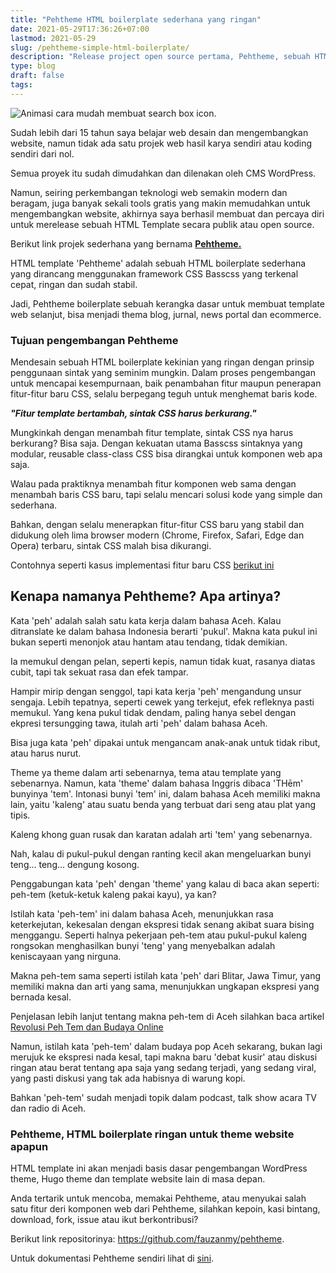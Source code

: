 ```yaml
---
title: "Pehtheme HTML boilerplate sederhana yang ringan"
date: 2021-05-29T17:36:26+07:00
lastmod: 2021-05-29
slug: /pehtheme-simple-html-boilerplate/
description: "Release project open source pertama, Pehtheme, sebuah HTML boilerplate sederhana dan ringan"
type: blog
draft: false
tags:
---
```


![Animasi cara mudah membuat search box icon.](https://insertapps.com/assets/page/pehtheme-cover.webp)

Sudah lebih dari 15 tahun saya belajar web desain dan mengembangkan website, namun tidak ada satu projek web hasil karya sendiri atau koding sendiri dari nol.

Semua proyek itu sudah dimudahkan dan dilenakan oleh CMS WordPress.

Namun, seiring perkembangan teknologi web semakin modern dan beragam, juga banyak sekali tools gratis yang makin memudahkan untuk mengembangkan website, akhirnya saya berhasil membuat dan percaya diri untuk merelease sebuah HTML Template secara publik atau open source.

Berikut link projek sederhana yang bernama [**Pehtheme.**](https://github.com/fauzanmy/pehtheme)

HTML template 'Pehtheme' adalah sebuah HTML boilerplate sederhana yang dirancang menggunakan framework CSS Basscss yang terkenal cepat, ringan dan sudah stabil.

Jadi, Pehtheme boilerplate sebuah kerangka dasar untuk membuat template web selanjut, bisa menjadi thema blog, jurnal, news portal dan ecommerce.

### Tujuan pengembangan Pehtheme ###

Mendesain sebuah HTML boilerplate kekinian yang ringan dengan prinsip penggunaan sintak yang seminim mungkin. Dalam proses pengembangan untuk mencapai kesempurnaan, baik penambahan fitur maupun penerapan fitur-fitur baru CSS, selalu berpegang teguh untuk menghemat baris kode.

_**"Fitur template bertambah, sintak CSS harus berkurang."**_

Mungkinkah dengan menambah fitur template, sintak CSS nya harus berkurang? Bisa saja. Dengan kekuatan utama Basscss sintaknya yang modular, reusable class-class CSS bisa dirangkai untuk komponen web apa saja.

Walau pada praktiknya menambah fitur komponen web sama dengan menambah baris CSS baru, tapi selalu mencari solusi kode yang simple dan sederhana.

Bahkan, dengan selalu menerapkan fitur-fitur CSS baru yang stabil dan didukung oleh lima browser modern (Chrome, Firefox, Safari, Edge dan Opera) terbaru, sintak CSS malah bisa dikurangi.

Contohnya seperti kasus implementasi fitur baru CSS [berikut ini](https://insertapps.com/blog/super-simpel-css-center-container/)

## Kenapa namanya Pehtheme? Apa artinya? ###

Kata 'peh' adalah salah satu kata kerja dalam bahasa Aceh. Kalau ditranslate ke dalam bahasa Indonesia berarti 'pukul'. Makna kata pukul ini bukan seperti menonjok atau hantam atau tendang, tidak demikian. 

Ia memukul dengan pelan, seperti kepis, namun tidak kuat, rasanya diatas cubit, tapi tak sekuat rasa dan efek tampar.

Hampir mirip dengan senggol, tapi kata kerja 'peh' mengandung unsur sengaja. Lebih tepatnya, seperti cewek yang terkejut, efek refleknya pasti memukul. Yang kena pukul tidak dendam, paling hanya sebel dengan ekpresi tersungging tawa, itulah arti 'peh' dalam bahasa Aceh.

Bisa juga kata 'peh' dipakai untuk mengancam anak-anak untuk tidak ribut, atau harus nurut. 

Theme ya theme dalam arti sebenarnya, tema atau template yang sebenarnya. Namun, kata 'theme' dalam bahasa Inggris dibaca 'THēm' bunyinya 'tem'. Intonasi bunyi 'tem' ini, dalam bahasa Aceh memiliki makna lain, yaitu 'kaleng' atau suatu benda yang terbuat dari seng atau plat yang tipis.

Kaleng khong guan rusak dan karatan adalah arti 'tem' yang sebenarnya.

Nah, kalau di pukul-pukul dengan ranting kecil akan mengeluarkan bunyi teng... teng... dengung kosong.

Penggabungan kata 'peh' dengan 'theme' yang kalau di baca akan seperti: peh-tem (ketuk-ketuk kaleng pakai kayu), ya kan?

Istilah kata 'peh-tem' ini dalam bahasa Aceh, menunjukkan rasa keterkejutan, kekesalan dengan ekspresi tidak senang akibat suara bising menggangu. Seperti halnya pekerjaan peh-tem atau pukul-pukul kaleng rongsokan menghasilkan bunyi 'teng' yang menyebalkan adalah keniscayaan yang nirguna.

Makna peh-tem sama seperti istilah kata 'peh' dari Blitar, Jawa Timur, yang memiliki makna dan arti yang sama, menunjukkan ungkapan ekspresi yang bernada kesal.

Penjelasan lebih lanjut tentang makna peh-tem di Aceh silahkan baca artikel [Revolusi Peh Tem dan Budaya Online](https://repository.ar-raniry.ac.id/id/eprint/11819/1/Revolusi%20Peh%20Tem%20dan%20Budaya%20Online.pdf)

Namun, istilah kata 'peh-tem' dalam budaya pop Aceh sekarang, bukan lagi merujuk ke ekspresi nada kesal, tapi makna baru 'debat kusir' atau diskusi ringan atau berat tentang apa saja yang sedang terjadi, yang sedang viral, yang pasti diskusi yang tak ada habisnya di warung kopi.

Bahkan 'peh-tem' sudah menjadi topik dalam podcast, talk show acara TV dan radio di Aceh.

### Pehtheme, HTML boilerplate ringan untuk theme website apapun ###

HTML template ini akan menjadi basis dasar pengembangan WordPress theme, Hugo theme dan template website lain di masa depan.

Anda tertarik untuk mencoba, memakai Pehtheme, atau menyukai salah satu fitur deri komponen web dari Pehtheme, silahkan kepoin, kasi bintang, download, fork, issue atau ikut berkontribusi?

Berikut link repositorinya: https://github.com/fauzanmy/pehtheme.

Untuk dokumentasi Pehtheme sendiri lihat di [sini](https://insertapps.com/pehtheme/).